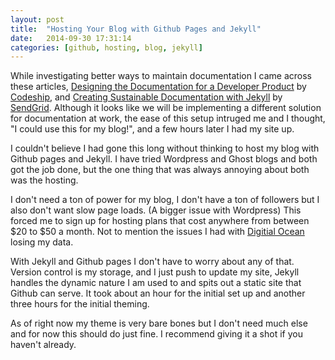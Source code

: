 ```yaml
---
layout: post
title:  "Hosting Your Blog with Github Pages and Jekyll"
date:   2014-09-30 17:31:14
categories: [github, hosting, blog, jekyll]
---
```


While investigating better ways to maintain documentation I came across these articles, [Designing the Documentation for a Developer Product](http://blog.codeship.io/2014/09/11/designing-documentation-for-developer-products.html) by [Codeship](http://codeship.io), and [Creating Sustainable Documentation with Jekyll](https://sendgrid.com/blog/creating-sustainable-documentation-with-jekyll/) by [SendGrid](http://sendgrid.com). Although it looks like we will be implementing a different solution for documentation at work, the ease of this setup intruged me and I thought, "I could use this for my blog!", and a few hours later I had my site up.

I couldn't believe I had gone this long without thinking to host my blog with Github pages and Jekyll. I have tried Wordpress and Ghost blogs and both got the job done, but the one thing that was always annoying about both was the hosting.

I don't need a ton of power for my blog, I don't have a ton of followers but I also don't want slow page loads. (A bigger issue with Wordpress) This forced me to sign up for hosting plans that cost anywhere from between $20 to $50 a month. Not to mention the issues I had with [Digitial Ocean](http://digitalocean.com) losing my data.

With Jekyll and Github pages I don't have to worry about any of that. Version control is my storage, and I just push to update my site, Jekyll handles the dynamic nature I am used to and spits out a static site that Github can serve. It took about an hour for the initial set up and another three hours for the initial theming.

As of right now my theme is very bare bones but I don't need much else and for now this should do just fine. I recommend giving it a shot if you haven't already.
